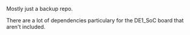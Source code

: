 Mostly just a backup repo.

There are a lot of dependencies particulary for the DE1_SoC board that aren't included.
